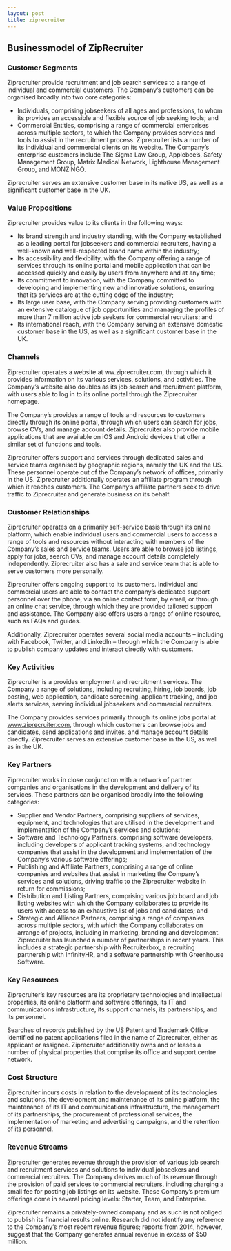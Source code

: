 ```yaml
---
layout: post
title: ziprecruiter
---
```


Businessmodel of ZipRecruiter
------------------------------

### Customer Segments

Ziprecruiter provide recruitment and job search services to a range of individual and commercial customers. The Company’s customers can be organised broadly into two core categories:

 * Individuals, comprising jobseekers of all ages and professions, to whom its provides an accessible and flexible source of job seeking tools; and
* Commercial Entities, comprising a range of commercial enterprises across multiple sectors, to which the Company provides services and tools to assist in the recruitment process.
 Ziprecruiter lists a number of its individual and commercial clients on its website. The Company’s enterprise customers include The Sigma Law Group, Applebee’s, Safety Management Group, Matrix Medical Network, Lighthouse Management Group, and MONZINGO.

Ziprecruiter serves an extensive customer base in its native US, as well as a significant customer base in the UK.

### Value Propositions

Ziprecruiter provides value to its clients in the following ways:

 * Its brand strength and industry standing, with the Company established as a leading portal for jobseekers and commercial recruiters, having a well-known and well-respected brand name within the industry;
* Its accessibility and flexibility, with the Company offering a range of services through its online portal and mobile application that can be accessed quickly and easily by users from anywhere and at any time;
* Its commitment to innovation, with the Company committed to developing and implementing new and innovative solutions, ensuring that its services are at the cutting edge of the industry;
* Its large user base, with the Company serving providing customers with an extensive catalogue of job opportunities and managing the profiles of more than 7 million active job seekers for commercial recruiters; and
* Its international reach, with the Company serving an extensive domestic customer base in the US, as well as a significant customer base in the UK.
 ### Channels

Ziprecruiter operates a website at ww.ziprecruiter.com, through which it provides information on its various services, solutions, and activities. The Company’s website also doubles as its job search and recruitment platform, with users able to log in to its online portal through the Ziprecruiter homepage.

The Company’s provides a range of tools and resources to customers directly through its online portal, through which users can search for jobs, browse CVs, and manage account details. Ziprecruiter also provide mobile applications that are available on iOS and Android devices that offer a similar set of functions and tools.

Ziprecruiter offers support and services through dedicated sales and service teams organised by geographic regions, namely the UK and the US. These personnel operate out of the Company’s network of offices, primarily in the US. Ziprecruiter additionally operates an affiliate program through which it reaches customers. The Company’s affiliate partners seek to drive traffic to Ziprecruiter and generate business on its behalf.

### Customer Relationships

Ziprecruiter operates on a primarily self-service basis through its online platform, which enable individual users and commercial users to access a range of tools and resources without interacting with members of the Company’s sales and service teams. Users are able to browse job listings, apply for jobs, search CVs, and manage account details completely independently. Ziprecruiter also has a sale and service team that is able to serve customers more personally.

Ziprecruiter offers ongoing support to its customers. Individual and commercial users are able to contact the company’s dedicated support personnel over the phone, via an online contact form, by email, or through an online chat service, through which they are provided tailored support and assistance. The Company also offers users a range of online resource, such as FAQs and guides.

Additionally, Ziprecruiter operates several social media accounts – including with Facebook, Twitter, and LinkedIn – through which the Company is able to publish company updates and interact directly with customers.

### Key Activities

Ziprecruiter is a provides employment and recruitment services. The Company a range of solutions, including recruiting, hiring, job boards, job posting, web application, candidate screening, applicant tracking, and job alerts services, serving individual jobseekers and commercial recruiters.

The Company provides services primarily through its online jobs portal at www.ziprecruiter.com, through which customers can browse jobs and candidates, send applications and invites, and manage account details directly. Ziprecruiter serves an extensive customer base in the US, as well as in the UK.

### Key Partners

Ziprecruiter works in close conjunction with a network of partner companies and organisations in the development and delivery of its services. These partners can be organised broadly into the following categories:

 * Supplier and Vendor Partners, comprising suppliers of services, equipment, and technologies that are utilised in the development and implementation of the Company’s services and solutions;
* Software and Technology Partners, comprising software developers, including developers of applicant tracking systems, and technology companies that assist in the development and implementation of the Company’s various software offerings;
* Publishing and Affiliate Partners, comprising a range of online companies and websites that assist in marketing the Company’s services and solutions, driving traffic to the Ziprecruiter website in return for commissions;
* Distribution and Listing Partners, comprising various job board and job listing websites with which the Company collaborates to provide its users with access to an exhaustive list of jobs and candidates; and
* Strategic and Alliance Partners, comprising a range of companies across multiple sectors, with which the Company collaborates on arrange of projects, including in marketing, branding and development.
 Ziprecruiter has launched a number of partnerships in recent years. This includes a strategic partnership with Recruiterbox, a recruiting partnership with InfinityHR, and a software partnership with Greenhouse Software.

### Key Resources

Ziprecruiter’s key resources are its proprietary technologies and intellectual properties, its online platform and software offerings, its IT and communications infrastructure, its support channels, its partnerships, and its personnel.

Searches of records published by the US Patent and Trademark Office identified no patent applications filed in the name of Ziprecruiter, either as applicant or assignee. Ziprecruiter additionally owns and or leases a number of physical properties that comprise its office and support centre network.

### Cost Structure

Ziprecruiter incurs costs in relation to the development of its technologies and solutions, the development and maintenance of its online platform, the maintenance of its IT and communications infrastructure, the management of its partnerships, the procurement of professional services, the implementation of marketing and advertising campaigns, and the retention of its personnel.

### Revenue Streams

Ziprecruiter generates revenue through the provision of various job search and recruitment services and solutions to individual jobseekers and commercial recruiters. The Company derives much of its revenue through the provision of paid services to commercial recruiters, including charging a small fee for posting job listings on its website. These Company’s premium offerings come in several pricing levels: Starter, Team, and Enterprise.

Ziprecruiter remains a privately-owned company and as such is not obliged to publish its financial results online. Research did not identify any reference to the Company’s most recent revenue figures; reports from 2014, however, suggest that the Company generates annual revenue in excess of $50 million.
